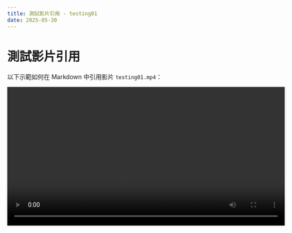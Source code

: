 ```yaml
---
title: 測試影片引用 - testing01
date: 2025-05-30
---
```


# 測試影片引用

以下示範如何在 Markdown 中引用影片 `testing01.mp4`：

<video controls src="internal-docs/static/img/testing01.mp4" width="640">
  您的瀏覽器不支援影片標籤。
</video>
